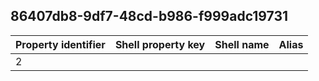 ## 86407db8-9df7-48cd-b986-f999adc19731

Property identifier | Shell property key | Shell name | Alias
--- | --- | --- | ---
2 |  |  | 

